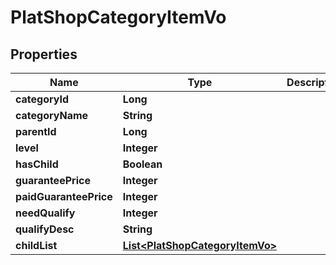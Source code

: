 

# PlatShopCategoryItemVo


## Properties

Name | Type | Description | Notes
------------ | ------------- | ------------- | -------------
**categoryId** | **Long** |  |  [optional]
**categoryName** | **String** |  |  [optional]
**parentId** | **Long** |  |  [optional]
**level** | **Integer** |  |  [optional]
**hasChild** | **Boolean** |  |  [optional]
**guaranteePrice** | **Integer** |  |  [optional]
**paidGuaranteePrice** | **Integer** |  |  [optional]
**needQualify** | **Integer** |  |  [optional]
**qualifyDesc** | **String** |  |  [optional]
**childList** | [**List&lt;PlatShopCategoryItemVo&gt;**](PlatShopCategoryItemVo.md) |  |  [optional]



